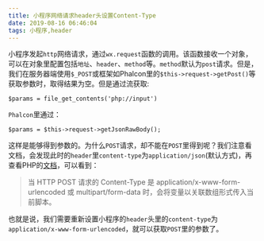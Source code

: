```yaml
---
title: 小程序网络请求header头设置Content-Type
date: 2019-08-16 06:46:04
tags: 小程序,header
---
```


小程序发起`http`网络请求，通过`wx.request`函数的调用。该函数接收一个对象，可以在对象里配置包括`地址`、`header`、`method`等。`method`默认为`post`请求。但是，我们在服务器端使用`$_POST`或框架如Phalcon里的`$this->request->getPost()`等获取参数时，取得结果为空。但是通过流获取:

```
$params = file_get_contents('php://input')
```



`Phalcon`里通过：

```
$params = $this->request->getJsonRawBody();
```

这样是能够得到参数的。为什么`POST`请求，却不能在`POST`里得到呢？我们注意看文档，会发现此时的`header`里`content-type`为`application/json`(默认方式)，再查看PHP的[文档](https://www.php.net/manual/zh/reserved.variables.post.php)，可以看到：

> 当 HTTP POST 请求的 Content-Type 是 application/x-www-form-urlencoded 或 multipart/form-data 时，会将变量以关联数组形式传入当前脚本。

也就是说，我们需要重新设置小程序的`header`头里的`content-type`为`application/x-www-form-urlencoded`，就可以获取`POST`里的参数了。

